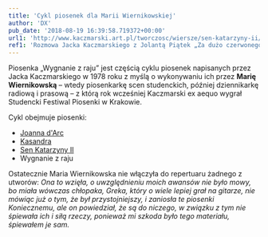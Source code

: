 ```yaml
---
title: 'Cykl piosenek dla Marii Wiernikowskiej'
author: 'DX'
pub_date: '2018-08-19 16:39:58.719372+00:00'
url1: 'http://www.kaczmarski.art.pl/tworczosc/wiersze/sen-katarzyny-ii/'
ref1: 'Rozmowa Jacka Kaczmarskiego z Jolantą Piątek „Za dużo czerwonego”, miesięcznik literacki „Odra”, numery 481–484'
---
```


Piosenka „Wygnanie z raju” jest częścią cyklu piosenek napisanych przez Jacka Kaczmarskiego w 1978 roku z myślą o wykonywaniu ich przez **Marię Wiernikowską** – wtedy piosenkarkę scen studenckich, później dziennikarkę radiową i prasową – z którą rok wcześniej Kaczmarski ex aequo wygrał Studencki Festiwal Piosenki w Krakowie.

Cykl obejmuje piosenki:

- [Joanna d'Arc](https://www.piosenkaztekstem.pl/opracowanie/jacek\-kaczmarski\-joanna\-darc/)
- [Kasandra](https://www.piosenkaztekstem.pl/opracowanie/jacek\-kaczmarski\-kasandra/)
- [Sen Katarzyny II](https://www.piosenkaztekstem.pl/opracowanie/jacek\-kaczmarski\-sen\-katarzyny\-ii/)
- Wygnanie z raju

Ostatecznie Maria Wiernikowska nie włączyła do repertuaru żadnego z utworów: _Ona to wzięła, o uwzględnieniu moich awansów nie było mowy, bo miała wówczas chłopaka, Greka, który o wiele lepiej grał na gitarze, nie mówiąc już o tym, że był przystojniejszy, i zaniosła te piosenki Koniecznemu, ale on powiedział, że są do niczego, w związku z tym nie śpiewała ich i siłą rzeczy, ponieważ mi szkoda było tego materiału, śpiewałem je sam._